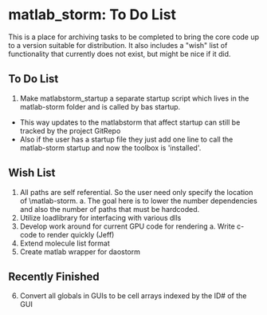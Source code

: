 # matlab_storm: To Do List #
This is a place for archiving tasks to be completed to bring the core code up to a version suitable for distribution. It also includes a "wish" list of functionality that currently does not exist, but might be nice if it did. 

## To Do List ##
1.  Make matlabstorm_startup a separate startup script which lives in the matlab-storm folder and is called by bas  startup.  
  * This way updates to the matlabstorm that affect startup can still be tracked by the project GitRepo
  * Also if the user has a startup file they just add one line to call the matlab-storm startup and now the toolbox is 'installed'.  
 

## Wish List ##
1. All paths are self referential.  So the user need only specify the location of \matlab-storm\.
a. The goal here is to lower the number dependencies and also the number of paths that must be hardcoded.  
2. Utilize loadlibrary for interfacing with various dlls
3. Develop work around for current GPU code for rendering
a. Write c-code to render quickly (Jeff)
4. Extend molecule list format
5. Create matlab wrapper for daostorm

## Recently Finished
6. Convert all globals in GUIs to be cell arrays indexed by the ID# of the GUI

 
